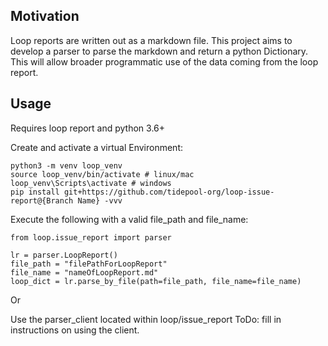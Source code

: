 ## Motivation
Loop reports are written out as a markdown file. This project aims to develop a parser to parse 
the markdown and return a python Dictionary. This will allow broader programmatic use of the data coming 
from the loop report. 

## Usage
Requires loop report and python 3.6+

Create and activate a virtual Environment:
```
python3 -m venv loop_venv
source loop_venv/bin/activate # linux/mac
loop_venv\Scripts\activate # windows 
pip install git+https://github.com/tidepool-org/loop-issue-report@{Branch Name} -vvv
```
Execute the following with a valid file_path and file_name:
``` 
from loop.issue_report import parser

lr = parser.LoopReport()
file_path = "filePathForLoopReport"
file_name = "nameOfLoopReport.md"
loop_dict = lr.parse_by_file(path=file_path, file_name=file_name)
```
 Or
 
 Use the parser_client located within loop/issue_report 
 ToDo: fill in instructions on using the client. 
 ``` ```